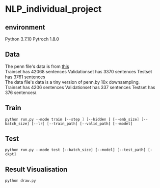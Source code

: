 # NLP_individual_project
## environment
Python 3.7.10
Pytroch 1.8.0
## Data
The penn file's data is from [this](http://www.fit.vutbr.cz/~imikolov/rnnlm/simple-examples.tgz)\
Trainset has 42068 sentences Validationset has 3370 sentences Testset has 3761 sentences\
The data file's data is a tiny version of penn,by 10x downsampling.\
Trainset has 4206 sentences Validationset has 337 sentences Testset has 376 sentences\
## Train
```shell
python run.py --mode train [--step ] [--hidden ] [--emb_size] [--batch_size] [--lr] [--train_path] [--valid_path] [--model]
```
## Test
```shell
python run.py --mode test [--batch_size] [--model] [--test_path] [-ckpt]
```
## Result Visualisation
```shell
python draw.py
```
